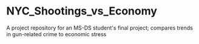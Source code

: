 # NYC_Shootings_vs_Economy
A project repository for an MS-DS student's final project; compares trends in gun-related crime to economic stress
